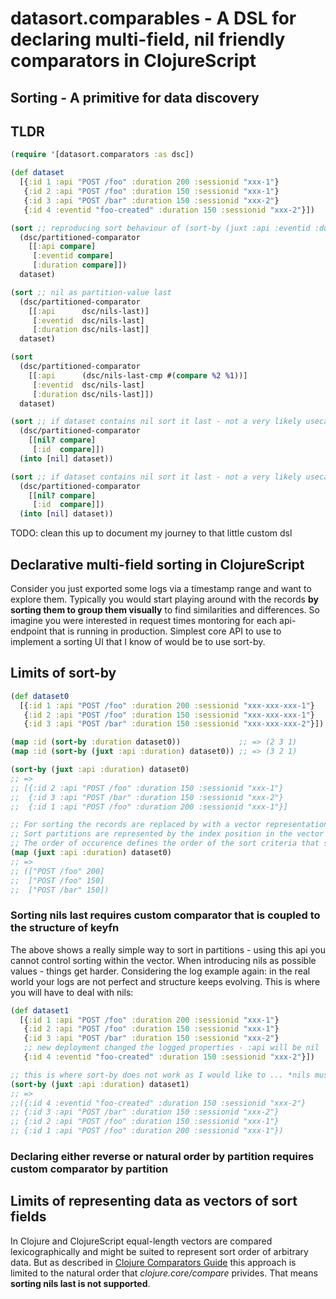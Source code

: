 # datasort.comparables - A DSL for declaring multi-field, nil friendly comparators in ClojureScript

## Sorting - A primitive for data discovery

## TLDR

```clojure
(require '[datasort.comparators :as dsc])

(def dataset
  [{:id 1 :api "POST /foo" :duration 200 :sessionid "xxx-1"}
   {:id 2 :api "POST /foo" :duration 150 :sessionid "xxx-1"}
   {:id 3 :api "POST /bar" :duration 150 :sessionid "xxx-2"}
   {:id 4 :eventid "foo-created" :duration 150 :sessionid "xxx-2"}])

(sort ;; reproducing sort behaviour of (sort-by (juxt :api :eventid :duration) dataset)
  (dsc/partitioned-comparator
    [[:api compare]
     [:eventid compare]
     [:duration compare]])
  dataset)

(sort ;; nil as partition-value last
  (dsc/partitioned-comparator
    [[:api      dsc/nils-last)]
     [:eventid  dsc/nils-last]
     [:duration dsc/nils-last]]
  dataset)

(sort
  (dsc/partitioned-comparator
    [[:api      (dsc/nils-last-cmp #(compare %2 %1))]
     [:eventid  dsc/nils-last]
     [:duration dsc/nils-last]])
  dataset)

(sort ;; if dataset contains nil sort it last - not a very likely usecase for ui-data
  (dsc/partitioned-comparator
    [[nil? compare]
     [:id  compare]])
  (into [nil] dataset))

(sort ;; if dataset contains nil sort it last - not a very likely usecase for ui-data
  (dsc/partitioned-comparator
    [[nil? compare]
     [:id  compare]])
  (into [nil] dataset))
```

TODO: clean this up to document my journey to that little custom dsl

## Declarative multi-field sorting in ClojureScript

Consider you just exported some logs via a timestamp range and want to explore them. Typically you would start playing around with the records **by sorting them to group them visually** to find similarities and differences. So imagine you were interested in request times montoring for each api-endpoint that is running in production. Simplest core API to use  to implement a sorting UI that I know of would be to use sort-by.

## Limits of sort-by

```clojure
(def dataset0
  [{:id 1 :api "POST /foo" :duration 200 :sessionid "xxx-xxx-xxx-1"}
   {:id 2 :api "POST /foo" :duration 150 :sessionid "xxx-xxx-xxx-1"}
   {:id 3 :api "POST /bar" :duration 150 :sessionid "xxx-xxx-xxx-2"}])

(map :id (sort-by :duration dataset0))             ;; => (2 3 1)
(map :id (sort-by (juxt :api :duration) dataset0)) ;; => (3 2 1)

(sort-by (juxt :api :duration) dataset0)
;; =>
;; [{:id 2 :api "POST /foo" :duration 150 :sessionid "xxx-1"}
;;  {:id 3 :api "POST /bar" :duration 150 :sessionid "xxx-2"}
;;  {:id 1 :api "POST /foo" :duration 200 :sessionid "xxx-1"}]

;; For sorting the records are replaced by with a vector representation that contains naturally sortable values.
;; Sort partitions are represented by the index position in the vector
;; The order of occurence defines the order of the sort criteria that shall be applied
(map (juxt :api :duration) dataset0)
;; =>
;; (["POST /foo" 200]
;;  ["POST /foo" 150]
;;  ["POST /bar" 150])
```

### Sorting nils last requires custom comparator that is coupled to the structure of keyfn

The above shows a really simple way to sort in partitions - using this api you cannot control sorting within the vector.
When introducing nils as possible values - things get harder. Considering the log example again: in the real world your logs are not perfect and structure keeps evolving. This is where you will have to deal with nils:

```clojure
(def dataset1
  [{:id 1 :api "POST /foo" :duration 200 :sessionid "xxx-1"}
   {:id 2 :api "POST /foo" :duration 150 :sessionid "xxx-1"}
   {:id 3 :api "POST /bar" :duration 150 :sessionid "xxx-2"}
   ;; new deployment changed the logged properties - :api will be nil
   {:id 4 :eventid "foo-created" :duration 150 :sessionid "xxx-2"}])

;; this is where sort-by does not work as I would like to ... *nils must be sorted last*
(sort-by (juxt :api :duration) dataset1)
;; =>
;;({:id 4 :eventid "foo-created" :duration 150 :sessionid "xxx-2"}
;; {:id 3 :api "POST /bar" :duration 150 :sessionid "xxx-2"}
;; {:id 2 :api "POST /foo" :duration 150 :sessionid "xxx-1"}
;; {:id 1 :api "POST /foo" :duration 200 :sessionid "xxx-1"})
```

### Declaring either reverse or natural order by partition requires custom comparator by partition

## Limits of representing data as vectors of sort fields

In Clojure and ClojureScript equal-length vectors are compared lexicographically and might be suited to
represent sort order of arbitrary data. But as described in [Clojure Comparators Guide](https://clojure.org/guides/comparators "Clojure Comparator Guide") this approach is limited to the natural order that *clojure.core/compare* privides. That means **sorting nils last is not supported**.